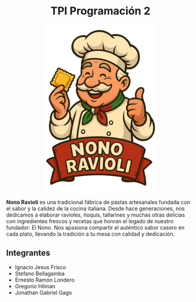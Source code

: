 <h1 align="center">TPI Programación 2</h1>

<p align="center">
  <img src="static/img/NonoRavioli.png" alt="Logo de Nono Ravioli" width="300">
</p>

**Nono Ravioli** es una tradicional fábrica de pastas artesanales fundada con el sabor y la calidez de la cocina italiana. Desde hace generaciones, nos dedicamos a elaborar ravioles, ñoquis, tallarines y muchas otras delicias con ingredientes frescos y recetas que honran el legado de nuestro fundador: El Nono. Nos apasiona compartir el auténtico sabor casero en cada plato, llevando la tradición a tu mesa con calidad y dedicación.

## Integrantes

- Ignacio Jesus Frisco  
- Stefano Bellagamba  
- Ernesto Ramón Londero  
- Gregorio Hilman  
- Jonathan Gabriel Gago
